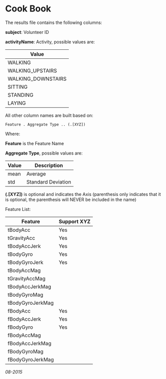 Cook Book
==============

The results file contains the following columns:

**subject**: Volunteer ID

**activityName**: Activity, possible values are:

|Value|
|-----|
|WALKING
|WALKING_UPSTAIRS
|WALKING_DOWNSTAIRS
|SITTING
|STANDING
|LAYING


All other column names are built based on:

`Feature . Aggregate Type .. (.[XYZ])`

Where:

**Feature** is the Feature Name

**Aggregate Type**, possible values are:

|Value|Description         |
|-----|--------------------|
|mean | Average            |
|std  | Standard Deviation|


**(.[XYZ])** is optional and indicates the Axis (parenthesis only indicates that it is optional, the parenthesis will NEVER be included in the name)


Feature List:

|Feature      | Support XYZ|
|-------------|------------|
|tBodyAcc     | Yes |
|tGravityAcc  | Yes |
|tBodyAccJerk | Yes
|tBodyGyro    | Yes
|tBodyGyroJerk| Yes
|tBodyAccMag
|tGravityAccMag
|tBodyAccJerkMag
|tBodyGyroMag
|tBodyGyroJerkMag
|fBodyAcc|Yes
|fBodyAccJerk | Yes
|fBodyGyro    | Yes
|fBodyAccMag
|fBodyAccJerkMag
|fBodyGyroMag
|fBodyGyroJerkMag

*08-2015*
